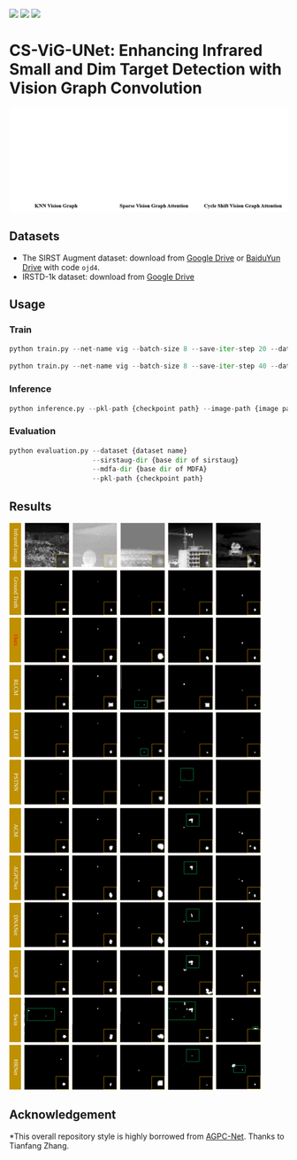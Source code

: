 ![](https://img.shields.io/badge/Vision_Graph-brightgreen)
![](https://img.shields.io/badge/TensorRT_Deploy-blue)
![](https://img.shields.io/badge/Infrared_Small_Dim_Target_Detection-yellow)

# CS-ViG-UNet: Enhancing Infrared Small and Dim Target Detection with Vision Graph Convolution 

![](./doc/gif.gif)


## Datasets

- The SIRST Augment dataset: download from [Google Drive](https://drive.google.com/file/d/13hhEwYHU19oxanXYf-wUpZ7JtiwY8LuT/view?usp=sharing) or [BaiduYun Drive](https://pan.baidu.com/s/1c35pADjPhkAcLwmU-u0RBA) with code `ojd4`.
- IRSTD-1k dataset: download from [Google Drive](https://drive.google.com/file/d/1JoGDGF96v4CncKZprDnoIor0k1opaLZa/view?usp=sharing)

## Usage

### Train
```python
python train.py --net-name vig --batch-size 8 --save-iter-step 20 --dataset irstd --base-size 512
```

```python
python train.py --net-name vig --batch-size 8 --save-iter-step 40 --dataset sirstaug
```

### Inference

```python
python inference.py --pkl-path {checkpoint path} --image-path {image path}
```

### Evaluation
```python
python evaluation.py --dataset {dataset name} 
                     --sirstaug-dir {base dir of sirstaug}
                     --mdfa-dir {base dir of MDFA}
                     --pkl-path {checkpoint path}
```

## Results

![](./doc/vis.svg)

## Acknowledgement

*This overall repository style is highly borrowed from [AGPC-Net](https://github.com/tianfang-zhang/agpcnet). Thanks to Tianfang Zhang.


